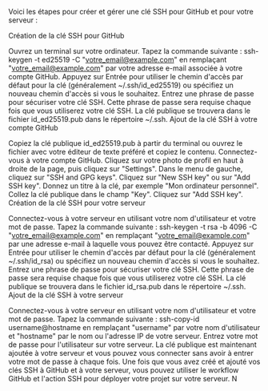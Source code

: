 Voici les étapes pour créer et gérer une clé SSH pour GitHub et pour votre serveur :

Création de la clé SSH pour GitHub

Ouvrez un terminal sur votre ordinateur.
Tapez la commande suivante : ssh-keygen -t ed25519 -C "votre_email@example.com" en remplaçant "votre_email@example.com" par votre adresse e-mail associée à votre compte GitHub.
Appuyez sur Entrée pour utiliser le chemin d'accès par défaut pour la clé (généralement ~/.ssh/id_ed25519) ou spécifiez un nouveau chemin d'accès si vous le souhaitez.
Entrez une phrase de passe pour sécuriser votre clé SSH. Cette phrase de passe sera requise chaque fois que vous utiliserez votre clé SSH.
La clé publique se trouvera dans le fichier id_ed25519.pub dans le répertoire ~/.ssh.
Ajout de la clé SSH à votre compte GitHub

Copiez la clé publique id_ed25519.pub à partir du terminal ou ouvrez le fichier avec votre éditeur de texte préféré et copiez le contenu.
Connectez-vous à votre compte GitHub.
Cliquez sur votre photo de profil en haut à droite de la page, puis cliquez sur "Settings".
Dans le menu de gauche, cliquez sur "SSH and GPG keys".
Cliquez sur "New SSH key" ou sur "Add SSH key".
Donnez un titre à la clé, par exemple "Mon ordinateur personnel".
Collez la clé publique dans le champ "Key".
Cliquez sur "Add SSH key".
Création de la clé SSH pour votre serveur

Connectez-vous à votre serveur en utilisant votre nom d'utilisateur et votre mot de passe.
Tapez la commande suivante : ssh-keygen -t rsa -b 4096 -C "votre_email@example.com" en remplaçant "votre_email@example.com" par une adresse e-mail à laquelle vous pouvez être contacté.
Appuyez sur Entrée pour utiliser le chemin d'accès par défaut pour la clé (généralement ~/.ssh/id_rsa) ou spécifiez un nouveau chemin d'accès si vous le souhaitez.
Entrez une phrase de passe pour sécuriser votre clé SSH. Cette phrase de passe sera requise chaque fois que vous utiliserez votre clé SSH.
La clé publique se trouvera dans le fichier id_rsa.pub dans le répertoire ~/.ssh.
Ajout de la clé SSH à votre serveur

Connectez-vous à votre serveur en utilisant votre nom d'utilisateur et votre mot de passe.
Tapez la commande suivante : ssh-copy-id username@hostname en remplaçant "username" par votre nom d'utilisateur et "hostname" par le nom ou l'adresse IP de votre serveur.
Entrez votre mot de passe pour l'utilisateur sur votre serveur.
La clé publique est maintenant ajoutée à votre serveur et vous pouvez vous connecter sans avoir à entrer votre mot de passe à chaque fois.
Une fois que vous avez créé et ajouté vos clés SSH à GitHub et à votre serveur, vous pouvez utiliser le workflow GitHub et l'action SSH pour déployer votre projet sur votre serveur. N